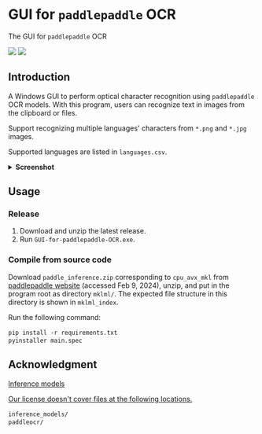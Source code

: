 # GUI for `paddlepaddle` OCR

 The GUI for `paddlepaddle` OCR

![](https://shields.io/badge/OS-Windows_10_64--bit-lightgray)
![](https://shields.io/badge/dependencies-Python_3.11-blue)

## Introduction

A Windows GUI to perform optical character recognition using `paddlepaddle` OCR models. With this program, users can recognize text in images from the clipboard or files.

Support recognizing multiple languages' characters from  `*.png` and `*.jpg` images.

Supported languages are listed in `languages.csv`.

<details>
 <summary><b>Screenshot</b></summary>
 <img src="assets/image-20240209025742208.png" alt="screenshot">
</details>

## Usage

### Release

1. Download and unzip the latest release.
2. Run `GUI-for-paddlepaddle-OCR.exe`.

### Compile from source code

Download `paddle_inference.zip` corresponding to `cpu_avx_mkl` from [paddlepaddle website](https://paddleinference.paddlepaddle.org.cn/master/user_guides/download_lib.html#windows) (accessed Feb 9, 2024), unzip, and put in the program root as directory `mklml/`. The expected file structure in this directory is shown in `mklml_index`.

Run the following command:

```
pip install -r requirements.txt
pyinstaller main.spec
```

## Acknowledgment

[Inference models](https://github.com/PaddlePaddle/PaddleOCR/blob/release/2.7/paddleocr.py#L72)

<u>Our license doesn't cover files at the following locations.</u> 

```
inference_models/
paddleocr/
```

